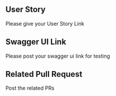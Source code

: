 ## User Story
Please give your User Story Link

## Swagger UI Link
Please post your swagger ui link for testing

## Related Pull Request
Post the related PRs
